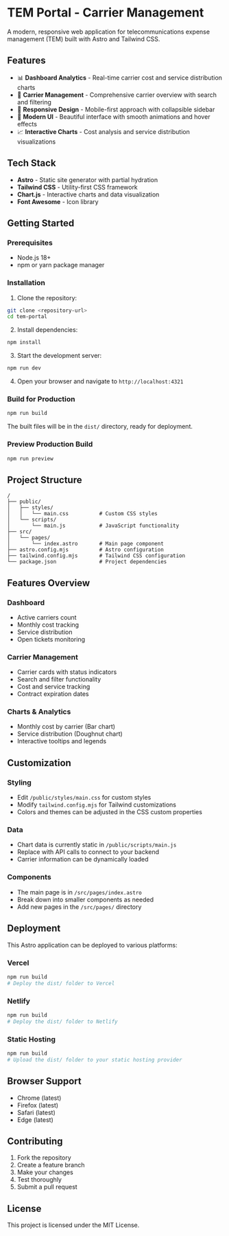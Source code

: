 # TEM Portal - Carrier Management

A modern, responsive web application for telecommunications expense management (TEM) built with Astro and Tailwind CSS.

## Features

- 📊 **Dashboard Analytics** - Real-time carrier cost and service distribution charts
- 🏢 **Carrier Management** - Comprehensive carrier overview with search and filtering
- 📱 **Responsive Design** - Mobile-first approach with collapsible sidebar
- 🎨 **Modern UI** - Beautiful interface with smooth animations and hover effects
- 📈 **Interactive Charts** - Cost analysis and service distribution visualizations

## Tech Stack

- **Astro** - Static site generator with partial hydration
- **Tailwind CSS** - Utility-first CSS framework
- **Chart.js** - Interactive charts and data visualization
- **Font Awesome** - Icon library

## Getting Started

### Prerequisites

- Node.js 18+ 
- npm or yarn package manager

### Installation

1. Clone the repository:
```bash
git clone <repository-url>
cd tem-portal
```

2. Install dependencies:
```bash
npm install
```

3. Start the development server:
```bash
npm run dev
```

4. Open your browser and navigate to `http://localhost:4321`

### Build for Production

```bash
npm run build
```

The built files will be in the `dist/` directory, ready for deployment.

### Preview Production Build

```bash
npm run preview
```

## Project Structure

```
/
├── public/
│   ├── styles/
│   │   └── main.css          # Custom CSS styles
│   └── scripts/
│       └── main.js           # JavaScript functionality
├── src/
│   └── pages/
│       └── index.astro       # Main page component
├── astro.config.mjs          # Astro configuration
├── tailwind.config.mjs       # Tailwind CSS configuration
└── package.json              # Project dependencies
```

## Features Overview

### Dashboard
- Active carriers count
- Monthly cost tracking
- Service distribution
- Open tickets monitoring

### Carrier Management
- Carrier cards with status indicators
- Search and filter functionality
- Cost and service tracking
- Contract expiration dates

### Charts & Analytics
- Monthly cost by carrier (Bar chart)
- Service distribution (Doughnut chart)
- Interactive tooltips and legends

## Customization

### Styling
- Edit `/public/styles/main.css` for custom styles
- Modify `tailwind.config.mjs` for Tailwind customizations
- Colors and themes can be adjusted in the CSS custom properties

### Data
- Chart data is currently static in `/public/scripts/main.js`
- Replace with API calls to connect to your backend
- Carrier information can be dynamically loaded

### Components
- The main page is in `/src/pages/index.astro`
- Break down into smaller components as needed
- Add new pages in the `/src/pages/` directory

## Deployment

This Astro application can be deployed to various platforms:

### Vercel
```bash
npm run build
# Deploy the dist/ folder to Vercel
```

### Netlify
```bash
npm run build
# Deploy the dist/ folder to Netlify
```

### Static Hosting
```bash
npm run build
# Upload the dist/ folder to your static hosting provider
```

## Browser Support

- Chrome (latest)
- Firefox (latest)
- Safari (latest)
- Edge (latest)

## Contributing

1. Fork the repository
2. Create a feature branch
3. Make your changes
4. Test thoroughly
5. Submit a pull request

## License

This project is licensed under the MIT License.
